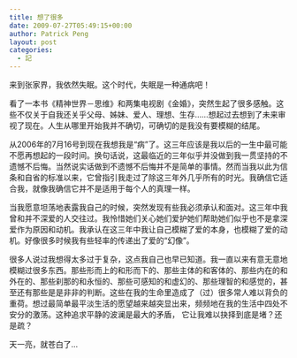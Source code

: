 ```yaml
---
title: 想了很多
date: 2009-07-27T05:49:15+00:00
author: Patrick Peng
layout: post
categories:
  - 記
---
```

来到张家界，我依然失眠。这个时代，失眠是一种通病吧！

看了一本书《精神世界－思维》和两集电视剧《金婚》，突然生起了很多感触。这些不仅关于自我还关乎父母、姊妹、爱人、理想、生存……想起过去想到了未来审视了现在。人生从哪里开始我并不确切，可确切的是我没有要模糊的结尾。

从2006年的7月16号到现在我想我是“病”了。这三年应该是我以后的一生中最可能不愿再想起的一段时间。换句话说，这最临近的三年似乎并没做到我一贯坚持的不遗憾不后悔。当然说实话做到不遗憾不后悔并不是简单的事情。然而当我以此为信条和自省的标准以来，它曾指引我走过了除这三年外几乎所有的时光。我确信它适合我，就像我确信它并不是适用于每个人的真理一样。

当我愿意坦荡地表露我自己的时候，突然发现有些我必须承认和面对。这三年中我曾和并不深爱的人交往过。我怜惜她们关心她们爱护她们帮助她们似乎也不是拿深爱作为原因和动机。我承认在这三年中我让自己模糊了爱的本身，也模糊了爱的动机。好像很多时候我有些轻率的传递出了爱的“幻像”。

很多人说过我想得太多过于复杂，这点我自己也早已知道。我一直以来有意无意地模糊过很多东西。那些形而上的和形而下的、那些主体的和客体的、那些内在的和外在的、那些刹那的和永恒的、那些可感知的和虚幻的、那些理智的和感觉的，甚至还有那些是是非非的判断。这些在我的生命里造成了（过）很多常人难以背负的重荷。想过最简单最平淡生活的愿望越来越突显出来，频频地在我的生活中四处不安分的激荡。这种追求平静的波澜是最大的矛盾， 它让我难以抉择到底是堵？还是疏？

天一亮，就苍白了…